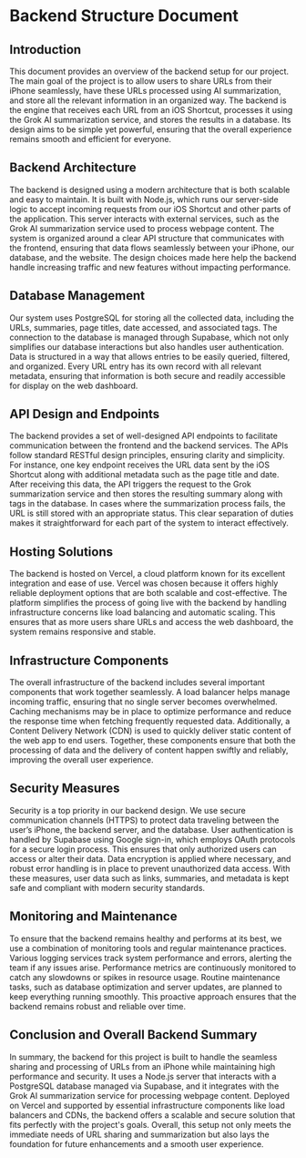 # Backend Structure Document

## Introduction

This document provides an overview of the backend setup for our project. The main goal of the project is to allow users to share URLs from their iPhone seamlessly, have these URLs processed using AI summarization, and store all the relevant information in an organized way. The backend is the engine that receives each URL from an iOS Shortcut, processes it using the Grok AI summarization service, and stores the results in a database. Its design aims to be simple yet powerful, ensuring that the overall experience remains smooth and efficient for everyone.

## Backend Architecture

The backend is designed using a modern architecture that is both scalable and easy to maintain. It is built with Node.js, which runs our server-side logic to accept incoming requests from our iOS Shortcut and other parts of the application. This server interacts with external services, such as the Grok AI summarization service used to process webpage content. The system is organized around a clear API structure that communicates with the frontend, ensuring that data flows seamlessly between your iPhone, our database, and the website. The design choices made here help the backend handle increasing traffic and new features without impacting performance.

## Database Management

Our system uses PostgreSQL for storing all the collected data, including the URLs, summaries, page titles, date accessed, and associated tags. The connection to the database is managed through Supabase, which not only simplifies our database interactions but also handles user authentication. Data is structured in a way that allows entries to be easily queried, filtered, and organized. Every URL entry has its own record with all relevant metadata, ensuring that information is both secure and readily accessible for display on the web dashboard.

## API Design and Endpoints

The backend provides a set of well-designed API endpoints to facilitate communication between the frontend and the backend services. The APIs follow standard RESTful design principles, ensuring clarity and simplicity. For instance, one key endpoint receives the URL data sent by the iOS Shortcut along with additional metadata such as the page title and date. After receiving this data, the API triggers the request to the Grok summarization service and then stores the resulting summary along with tags in the database. In cases where the summarization process fails, the URL is still stored with an appropriate status. This clear separation of duties makes it straightforward for each part of the system to interact effectively.

## Hosting Solutions

The backend is hosted on Vercel, a cloud platform known for its excellent integration and ease of use. Vercel was chosen because it offers highly reliable deployment options that are both scalable and cost-effective. The platform simplifies the process of going live with the backend by handling infrastructure concerns like load balancing and automatic scaling. This ensures that as more users share URLs and access the web dashboard, the system remains responsive and stable.

## Infrastructure Components

The overall infrastructure of the backend includes several important components that work together seamlessly. A load balancer helps manage incoming traffic, ensuring that no single server becomes overwhelmed. Caching mechanisms may be in place to optimize performance and reduce the response time when fetching frequently requested data. Additionally, a Content Delivery Network (CDN) is used to quickly deliver static content of the web app to end users. Together, these components ensure that both the processing of data and the delivery of content happen swiftly and reliably, improving the overall user experience.

## Security Measures

Security is a top priority in our backend design. We use secure communication channels (HTTPS) to protect data traveling between the user’s iPhone, the backend server, and the database. User authentication is handled by Supabase using Google sign-in, which employs OAuth protocols for a secure login process. This ensures that only authorized users can access or alter their data. Data encryption is applied where necessary, and robust error handling is in place to prevent unauthorized data access. With these measures, user data such as links, summaries, and metadata is kept safe and compliant with modern security standards.

## Monitoring and Maintenance

To ensure that the backend remains healthy and performs at its best, we use a combination of monitoring tools and regular maintenance practices. Various logging services track system performance and errors, alerting the team if any issues arise. Performance metrics are continuously monitored to catch any slowdowns or spikes in resource usage. Routine maintenance tasks, such as database optimization and server updates, are planned to keep everything running smoothly. This proactive approach ensures that the backend remains robust and reliable over time.

## Conclusion and Overall Backend Summary

In summary, the backend for this project is built to handle the seamless sharing and processing of URLs from an iPhone while maintaining high performance and security. It uses a Node.js server that interacts with a PostgreSQL database managed via Supabase, and it integrates with the Grok AI summarization service for processing webpage content. Deployed on Vercel and supported by essential infrastructure components like load balancers and CDNs, the backend offers a scalable and secure solution that fits perfectly with the project's goals. Overall, this setup not only meets the immediate needs of URL sharing and summarization but also lays the foundation for future enhancements and a smooth user experience.
